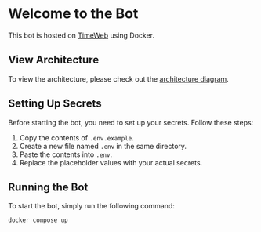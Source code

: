 # Welcome to the Bot

This bot is hosted on [TimeWeb](https://timeweb.com/) using Docker.

## View Architecture

To view the architecture, please check out the [architecture diagram](https://miro.com/app/board/uXjVNgyRMzI/).

## Setting Up Secrets

Before starting the bot, you need to set up your secrets. Follow these steps:

1. Copy the contents of `.env.example`.
2. Create a new file named `.env` in the same directory.
3. Paste the contents into `.env`.
4. Replace the placeholder values with your actual secrets.

## Running the Bot

To start the bot, simply run the following command:

```bash
docker compose up